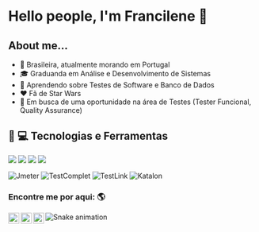# Hello people, I'm  Francilene :wave:

## About me...

* :round_pushpin: Brasileira, atualmente morando em Portugal
* :mortar_board: Graduanda em Análise e Desenvolvimento de Sistemas
* :seedling: Aprendendo sobre Testes de Software e Banco de Dados
* :hearts: Fã de Star Wars
* :mag_right: Em busca de uma oportunidade na área de Testes (Tester Funcional, Quality Assurance)



## :rocket: :computer: Tecnologias e Ferramentas

<code><img src="https://img.icons8.com/color/70/000000/java-coffee-cup-logo.png/"/></code>
<img src="https://img.icons8.com/officel/70/000000/selenium-test-automation.png"/>
<img src="https://img.icons8.com/color/80/000000/oracle-logo.png"/>
<img src="https://img.icons8.com/color/70/000000/microsoft-sql-server.png"/>

![Jmeter](https://img.shields.io/badge/-Jmeter-black?style=for-the-badge&logo=apache-jmeter)
![TestComplet](https://img.shields.io/badge/-TestComplet-blue?style=for-the-badge&logo=testComplet)
![TestLink](https://img.shields.io/badge/-TestLink-yellow?style=for-the-badge&logo=testLink)
![Katalon](https://img.shields.io/badge/-Katalon-green?style=for-the-badge&logo=Katalon)










### Encontre me por aqui: :earth_americas:

<a target="_blank" href="https://www.linkedin.com/in/francilene-silva/">
  <img align="left" alt="LinkdeIN" width="22px" src="https://cdn.jsdelivr.net/npm/simple-icons@v3/icons/linkedin.svg" />
</a>
<a target="_blank" href="https://www.instagram.com/fraanpss/">
  <img align="left" alt="Instagram" width="22px" src="https://cdn.jsdelivr.net/npm/simple-icons@v3/icons/instagram.svg" />
</a>
<a target="_blank" href="mailto:francilenesilva.fps10@gmail.com">
  <img align="left" alt="Gmail" width="22px" src="https://cdn.jsdelivr.net/npm/simple-icons@v3/icons/gmail.svg" />
</a>

  ![Snake animation](https://github.com/fraancilene/fraancilene/blob/output/github-contribution-grid-snake.svg)



